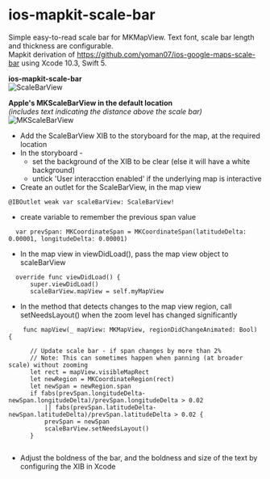 # ios-mapkit-scale-bar
Simple easy-to-read scale bar for MKMapView.  Text font, scale bar length and thickness are configurable. \
Mapkit derivation of https://github.com/yoman07/ios-google-maps-scale-bar using Xcode 10.3, Swift 5.

**ios-mapkit-scale-bar** \
![ScaleBarView](https://user-images.githubusercontent.com/4920031/63739451-93353000-c8d0-11e9-8c14-42455995a500.jpg)

**Apple's MKScaleBarView in the default location** \
_(includes text indicating the distance above the scale bar)_ \
![MKScaleBarView](https://user-images.githubusercontent.com/4920031/64087061-b6ebf080-cd7e-11e9-879d-a45ed4faf948.jpg)

  * Add the ScaleBarView XIB to the storyboard for the map, at the required location
  * In the storyboard -
    * set the background of the XIB to be clear (else it will have a white background)
    * untick 'User interacction enabled' if the underlying map is interactive
  * Create an outlet for the ScaleBarView, in the map view
  ```
  @IBOutlet weak var scaleBarView: ScaleBarView!
  ```

  * create variable to remember the previous span value
  ```
    var prevSpan: MKCoordinateSpan = MKCoordinateSpan(latitudeDelta: 0.00001, longitudeDelta: 0.00001)
  ```
  * In the map view in viewDidLoad(), pass the map view object to scaleBarView
  ```
    override func viewDidLoad() {
        super.viewDidLoad()
        scaleBarView.mapView = self.myMapView
  ```
  * In the method that detects changes to the map view region, call setNeedsLayout() when the zoom level has changed significantly
  ```
      func mapView(_ mapView: MKMapView, regionDidChangeAnimated: Bool) {
  
        // Update scale bar - if span changes by more than 2%
        // Note: This can sometimes happen when panning (at broader scale) without zooming
        let rect = mapView.visibleMapRect
        let newRegion = MKCoordinateRegion(rect)
        let newSpan = newRegion.span
        if fabs(prevSpan.longitudeDelta-newSpan.longitudeDelta)/prevSpan.longitudeDelta > 0.02
            || fabs(prevSpan.latitudeDelta-newSpan.latitudeDelta)/prevSpan.latitudeDelta > 0.02 {
            prevSpan = newSpan
            scaleBarView.setNeedsLayout()
        }
        
  ```
  * Adjust the boldness of the bar, and the boldness and size of the text by configuring the XIB in Xcode
